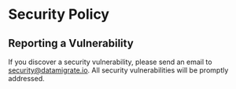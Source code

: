 # Security Policy

## Reporting a Vulnerability

If you discover a security vulnerability, please send an email to security@datamigrate.io. All security vulnerabilities will be promptly addressed.
